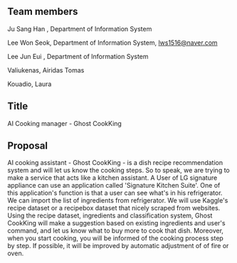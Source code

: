 ## Team members

Ju Sang Han , Department of Information System

Lee Won Seok, Department of Information System, lws1516@naver.com

Lee Jun Eui , Department of Information System

Valiukenas, Airidas Tomas

Kouadio, Laura

## Title
AI Cooking manager - Ghost CookKing

## Proposal

 AI cooking assistant - Ghost CookKing - is a dish recipe recommendation system and will let us know the cooking steps. So to speak, we are trying to make a service that acts like a kitchen assistant.
A User of LG signature appliance can use an application called 'Signature Kitchen Suite'. One of this application's function is that a user can see what's in his refrigerator. We can import the list of ingredients from refrigerator.
 We will use Kaggle's recipe dataset or a recipebox dataset that nicely scraped from websites.
 Using the recipe dataset, ingredients and classification system, Ghost CookKing will make a suggestion based on existing ingredients and user's command, and let us know what to buy more to cook that dish.
 Moreover, when you start cooking, you will be informed of the cooking process step by step. If possible, it will be improved by automatic adjustment of of fire or oven.
